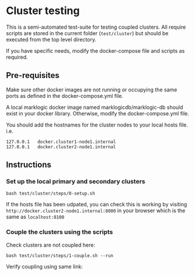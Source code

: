 # Cluster testing

This is a semi-automated test-suite for testing coupled clusters. All require
scripts are stored in the current folder (`test/cluster`) but should be
executed from the top level directory.

If you have specific needs, modify the docker-compose file and scripts as
required.

## Pre-requisites

Make sure other docker images are not running or occupying the same ports as
defined in the docker-compose.yml file.

A local marklogic docker image named marklogicdb/marklogic-db should exist in
your docker library. Otherwise, modify the docker-compose.yml file.

You should add the hostnames for the cluster nodes to your local hosts file. i.e.

    127.0.0.1   docker.cluster1-node1.internal
    127.0.0.1   docker.cluster2-node1.internal

## Instructions

### Set up the local primary and secondary clusters

    bash test/cluster/steps/0-setup.sh

If the hosts file has been udpated, you can check this is working by visiting
`http://docker.cluster2-node1.internal:8000` in your browser which is the same as `localhost:8100`

### Couple the clusters using the scripts

Check clusters are not coupled here: 

    bash test/cluster/steps/1-couple.sh --run

Verify coupling using same link:


